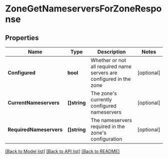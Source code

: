 # ZoneGetNameserversForZoneResponse

## Properties

Name | Type | Description | Notes
------------ | ------------- | ------------- | -------------
**Configured** | **bool** | Whether or not all required name servers are configured in the zone | [optional] 
**CurrentNameservers** | **[]string** | The zone&#39;s currently configured nameservers | [optional] 
**RequiredNameservers** | **[]string** | The nameservers required in the zone&#39;s configuration | [optional] 

[[Back to Model list]](../README.md#documentation-for-models) [[Back to API list]](../README.md#documentation-for-api-endpoints) [[Back to README]](../README.md)


